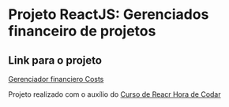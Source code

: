 # Projeto ReactJS: Gerenciados financeiro de projetos


## Link para o projeto

[Gerenciador financiero Costs](https://react-projeto-gerenciador-financeiro.vercel.app/)


Projeto realizado com o auxílio do [Curso de Reacr Hora de Codar](https://www.youtube.com/playlist?list=PLnDvRpP8BneyVA0SZ2okm-QBojomniQVO)
